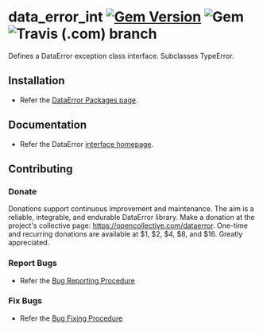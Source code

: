 # data_error_int [![Gem Version](https://badge.fury.io/rb/data_error_int.svg)](https://badge.fury.io/rb/data_error_int) ![Gem](https://img.shields.io/gem/dt/data_error_int) ![Travis (.com) branch](https://img.shields.io/travis/com/Diligent-Software-LLC/data_error_int/master)

Defines a DataError exception class interface. Subclasses TypeError.

## Installation

- Refer the [DataError Packages page](https://docs.diligentsoftware.org/dataerror/packages).

## Documentation

- Refer the DataError [interface homepage](https://docs.diligentsoftware.org/dataerror/interface).

## Contributing

### Donate

Donations support continuous improvement and maintenance. The aim is a reliable,
integrable, and endurable DataError library. Make a donation at the 
project's collective page: https://opencollective.com/dataerror. 
One-time and recurring donations are available at $1, $2, $4, $8, and $16. 
Greatly appreciated.

### Report Bugs

- Refer the [Bug Reporting Procedure](https://github.com/Diligent-Software-LLC/data_error_int/issues/2)

### Fix Bugs

- Refer the [Bug Fixing Procedure](https://github.com/Diligent-Software-LLC/data_error_int/issues/3)
